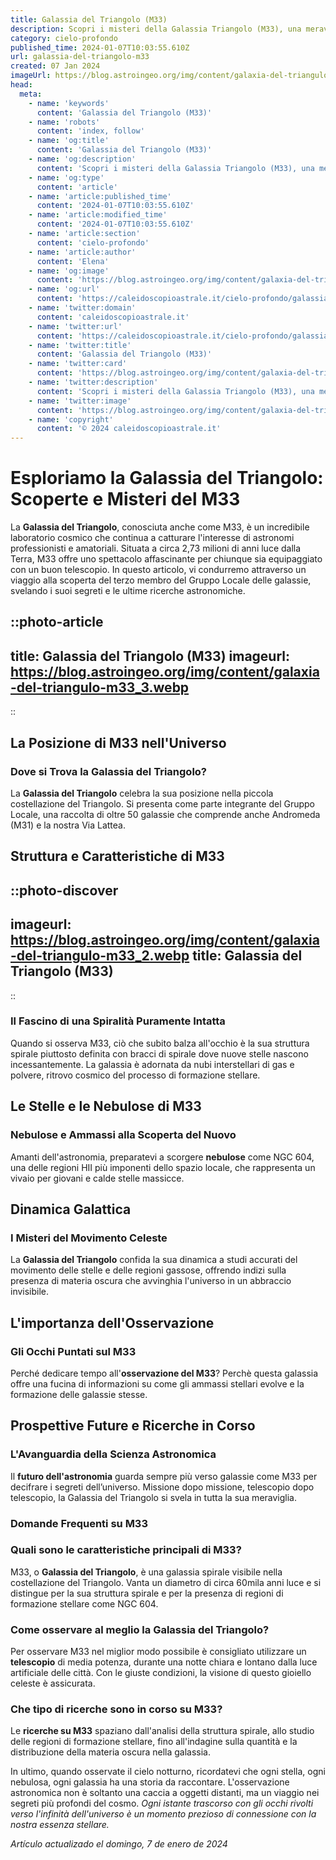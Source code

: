 ```yaml
---
title: Galassia del Triangolo (M33)
description: Scopri i misteri della Galassia Triangolo (M33), una meraviglia celeste piena di stelle e nebulose. Esplora con noi il suo splendore!
category: cielo-profondo
published_time: 2024-01-07T10:03:55.610Z
url: galassia-del-triangolo-m33
created: 07 Jan 2024
imageUrl: https://blog.astroingeo.org/img/content/galaxia-del-triangulo-m33_3.webp
head:
  meta:
    - name: 'keywords'
      content: 'Galassia del Triangolo (M33)'
    - name: 'robots'
      content: 'index, follow'
    - name: 'og:title'
      content: 'Galassia del Triangolo (M33)'
    - name: 'og:description'
      content: 'Scopri i misteri della Galassia Triangolo (M33), una meraviglia celeste piena di stelle e nebulose. Esplora con noi il suo splendore!'
    - name: 'og:type'
      content: 'article'
    - name: 'article:published_time'
      content: '2024-01-07T10:03:55.610Z'
    - name: 'article:modified_time'
      content: '2024-01-07T10:03:55.610Z'
    - name: 'article:section'
      content: 'cielo-profondo'
    - name: 'article:author'
      content: 'Elena'
    - name: 'og:image'
      content: 'https://blog.astroingeo.org/img/content/galaxia-del-triangulo-m33_3.webp'
    - name: 'og:url'
      content: 'https://caleidoscopioastrale.it/cielo-profondo/galassia-del-triangolo-m33'
    - name: 'twitter:domain'
      content: 'caleidoscopioastrale.it'
    - name: 'twitter:url'
      content: 'https://caleidoscopioastrale.it/cielo-profondo/galassia-del-triangolo-m33'
    - name: 'twitter:title'
      content: 'Galassia del Triangolo (M33)'
    - name: 'twitter:card'
      content: 'https://blog.astroingeo.org/img/content/galaxia-del-triangulo-m33_3.webp'
    - name: 'twitter:description'
      content: 'Scopri i misteri della Galassia Triangolo (M33), una meraviglia celeste piena di stelle e nebulose. Esplora con noi il suo splendore!'
    - name: 'twitter:image'
      content: 'https://blog.astroingeo.org/img/content/galaxia-del-triangulo-m33_3.webp'
    - name: 'copyright'
      content: '© 2024 caleidoscopioastrale.it'
---
```

# Esploriamo la Galassia del Triangolo: Scoperte e Misteri del M33

La **Galassia del Triangolo**, conosciuta anche come M33, è un incredibile laboratorio cosmico che continua a catturare l'interesse di astronomi professionisti e amatoriali. Situata a circa 2,73 milioni di anni luce dalla Terra, M33 offre uno spettacolo affascinante per chiunque sia equipaggiato con un buon telescopio. In questo articolo, vi condurremo attraverso un viaggio alla scoperta del terzo membro del Gruppo Locale delle galassie, svelando i suoi segreti e le ultime ricerche astronomiche.

::photo-article
---
title: Galassia del Triangolo (M33)
imageurl: https://blog.astroingeo.org/img/content/galaxia-del-triangulo-m33_3.webp
---
::

## La Posizione di M33 nell'Universo

### Dove si Trova la Galassia del Triangolo?
La **Galassia del Triangolo** celebra la sua posizione nella piccola costellazione del Triangolo. Si presenta come parte integrante del Gruppo Locale, una raccolta di oltre 50 galassie che comprende anche Andromeda (M31) e la nostra Via Lattea.

## Struttura e Caratteristiche di M33

::photo-discover
---
imageurl: https://blog.astroingeo.org/img/content/galaxia-del-triangulo-m33_2.webp
title: Galassia del Triangolo (M33)
---
::

### Il Fascino di una Spiralità Puramente Intatta
Quando si osserva M33, ciò che subito balza all'occhio è la sua struttura spirale piuttosto definita con bracci di spirale dove nuove stelle nascono incessantemente. La galassia è adornata da nubi interstellari di gas e polvere, ritrovo cosmico del processo di formazione stellare.

## Le Stelle e le Nebulose di M33

### Nebulose e Ammassi alla Scoperta del Nuovo
Amanti dell'astronomia, preparatevi a scorgere **nebulose** come NGC 604, una delle regioni HII più imponenti dello spazio locale, che rappresenta un vivaio per giovani e calde stelle massicce.

## Dinamica Galattica

### I Misteri del Movimento Celeste
La **Galassia del Triangolo** confida la sua dinamica a studi accurati del movimento delle stelle e delle regioni gassose, offrendo indizi sulla presenza di materia oscura che avvinghia l'universo in un abbraccio invisibile.

## L'importanza dell'Osservazione

### Gli Occhi Puntati sul M33
Perché dedicare tempo all'**osservazione del M33**? Perchè questa galassia offre una fucina di informazioni su come gli ammassi stellari evolve e la formazione delle galassie stesse. 

## Prospettive Future e Ricerche in Corso

### L'Avanguardia della Scienza Astronomica
Il **futuro dell'astronomia** guarda sempre più verso galassie come M33 per decifrare i segreti dell’universo. Missione dopo missione, telescopio dopo telescopio, la Galassia del Triangolo si svela in tutta la sua meraviglia.

### **Domande Frequenti su M33**

### Quali sono le caratteristiche principali di M33?
M33, o **Galassia del Triangolo**, è una galassia spirale visibile nella costellazione del Triangolo. Vanta un diametro di circa 60mila anni luce e si distingue per la sua struttura spirale e per la presenza di regioni di formazione stellare come NGC 604.

### Come osservare al meglio la Galassia del Triangolo?
Per osservare M33 nel miglior modo possibile è consigliato utilizzare un **telescopio** di media potenza, durante una notte chiara e lontano dalla luce artificiale delle città. Con le giuste condizioni, la visione di questo gioiello celeste è assicurata.

### Che tipo di ricerche sono in corso su M33?
Le **ricerche su M33** spaziano dall'analisi della struttura spirale, allo studio delle regioni di formazione stellare, fino all'indagine sulla quantità e la distribuzione della materia oscura nella galassia.

In ultimo, quando osservate il cielo notturno, ricordatevi che ogni stella, ogni nebulosa, ogni galassia ha una storia da raccontare. L'osservazione astronomica non è soltanto una caccia a oggetti distanti, ma un viaggio nei segreti più profondi del cosmo. *Ogni istante trascorso con gli occhi rivolti verso l'infinità dell'universo è un momento prezioso di connessione con la nostra essenza stellare.*

_Artículo actualizado el domingo, 7 de enero de 2024_